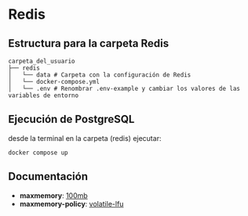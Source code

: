 # Redis
## Estructura para la carpeta Redis
```
carpeta_del_usuario
├── redis
│   └── data # Carpeta con la configuración de Redis
│   └── docker-compose.yml
│   └── .env # Renombrar .env-example y cambiar los valores de las variables de entorno
```
## Ejecución de PostgreSQL

desde la terminal en la carpeta (redis) ejecutar:
```
docker compose up
```

## Documentación
- **maxmemory**: [100mb](https://redis.io/docs/latest/develop/reference/eviction/)
- **maxmemory-policy**:  [volatile-lfu](https://redis.io/docs/latest/develop/reference/eviction/#lfu-eviction)


